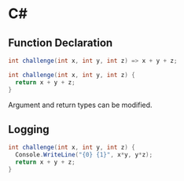 # C#

## Function Declaration
``` cs
int challenge(int x, int y, int z) => x + y + z;

int challenge(int x, int y, int z) {
  return x + y + z;
}
```

Argument and return types can be modified.

## Logging
``` cs
int challenge(int x, int y, int z) {
  Console.WriteLine("{0} {1}", x*y, y*z);
  return x + y + z;
}
```
